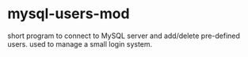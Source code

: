 # mysql-users-mod
short program to connect to MySQL server and add/delete pre-defined users.
used to manage a small login system.
